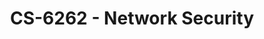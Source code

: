 ---
layout: course
title: CS-6262 - Network Security
aliases: NS
course_id: CS-6262
permalink: /CS-6262/
avg_difficulty: 3.02
avg_rating: 3.20
avg_workload: 12.90
course_number: 6262
---